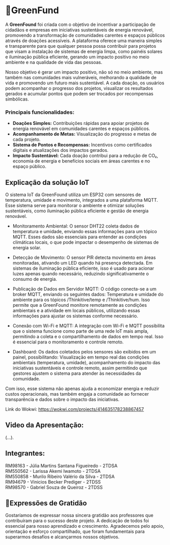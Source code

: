# 🍃GreenFund

A **GreenFound** foi criada com o objetivo de incentivar a participação de cidadãos e empresas em iniciativas sustentáveis de energia renovável, promovendo a transformação de comunidades carentes e espaços públicos através de doações acessíveis. A plataforma oferece uma maneira simples e transparente para que qualquer pessoa possa contribuir para projetos que visam a instalação de sistemas de energia limpa, como painéis solares e iluminação pública eficiente, gerando um impacto positivo no meio ambiente e na qualidade de vida das pessoas. 

Nosso objetivo é gerar um impacto positivo, não só no meio ambiente, mas também nas comunidades mais vulneráveis, melhorando a qualidade de vida e promovendo um futuro mais sustentável. A cada doação, os usuários podem acompanhar o progresso dos projetos, visualizar os resultados gerados e acumular pontos que podem ser trocados por recompensas simbólicas.

### **Principais funcionalidades:**

- **Doações Simples:** Contribuições rápidas para apoiar projetos de energia renovável em comunidades carentes e espaços públicos.
- **Acompanhamento de Metas:** Visualização do progresso e metas de cada projeto.
- **Sistema de Pontos e Recompensas:** Incentivos como certificados digitais e atualizações dos impactos gerados.
- **Impacto Sustentável:** Cada doação contribui para a redução de CO₂, economia de energia e benefícios sociais em áreas carentes e no espaço público.


## **Explicação da solução IoT**
O sistema IoT da GreenFound utiliza um ESP32 com sensores de temperatura, umidade e movimento, integrados a uma plataforma MQTT. Esse sistema serve para monitorar o ambiente e otimizar soluções sustentáveis, como iluminação pública eficiente e gestão de energia renovável.

- Monitoramento Ambiental: O sensor DHT22 coleta dados de temperatura e umidade, enviando essas informações para um tópico MQTT. Esses dados são essenciais para entender as condições climáticas locais, o que pode impactar o desempenho de sistemas de energia solar.

- Detecção de Movimento: O sensor PIR detecta movimento em áreas monitoradas, ativando um LED quando há presença detectada. Em sistemas de iluminação pública eficiente, isso é usado para acionar luzes apenas quando necessário, reduzindo significativamente o consumo de energia.

- Publicação de Dados em Servidor MQTT: O código conecta-se a um broker MQTT, enviando os seguintes dados: Temperatura e umidade do ambiente para os tópicos /Thinkitive/temp e /Thinkitive/hum. Isso permite que a GreenFound monitore remotamente as condições ambientais e a atividade em locais públicos, utilizando essas informações para ajustar os sistemas conforme necessário.

- Conexão com Wi-Fi e MQTT: A integração com Wi-Fi e MQTT possibilita que o sistema funcione como parte de uma rede IoT mais ampla, permitindo a coleta e o compartilhamento de dados em tempo real. Isso é essencial para o monitoramento e controle remoto.

- Dashboard: Os dados coletados pelos sensores são exibidos em um painel, possibilitando: Visualização em tempo real das condições ambientais (temperatura, umidade), acompanhamento do impacto das iniciativas sustentáveis e controle remoto, assim permitindo que gestores ajustem o sistema para atender às necessidades da comunidade.

Com isso, esse sistema não apenas ajuda a economizar energia e reduzir custos operacionais, mas também engaja a comunidade ao fornecer transparência e dados sobre o impacto das iniciativas.

Link do Wokwi: https://wokwi.com/projects/414635178238867457


## **Video da Apresentação:**
(...).


## **Integrantes:**
RM98163 - Júlia Martins Santana Figueiredo - 2TDSA <br>
RM550562 - Larissa Akemi Iwamoto - 2TDSA <br>
RM550858 - Murilo Ribeiro Valério da Silva - 2TDSA <br>
RM94679 - Vinicios Becker Prediger - 2TDSS <br>
RM98570 - Gabriel Souza de Queiroz - 2TDSS <br>

## 💚Expressões de Gratidão
Gostaríamos de expressar nossa sincera gratidão aos professores que contribuíram para o sucesso deste projeto. A dedicação de todos foi essencial para nosso aprendizado e crescimento. Agradecemos pelo apoio, orientação e esforço compartilhado, que foram fundamentais para superarmos desafios e alcançarmos nossos objetivos.
